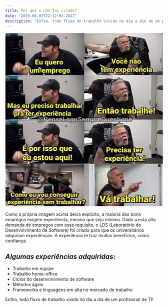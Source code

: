```yaml
---
title: Por que o LDS foi criado?
date: "2019-08-03T22:12:03.284Z"
description: "Enfim, todo fluxo de trabalho vivido no dia a dia de um profisional de TI!"
---
```


![Preciso de Emprego](./meme-emprego.jpeg)

Como a própria imagem acima deixa explícito, a maioria dos bons empregos exigem experiência,
mesmo que seja mínima. Dado a esta alta demanda de empregos com esse requisito, o LDS (Laboratório de Desenvolvimento de Software) foi criado para que os universitários adquiram experiências. A experiência te traz muitos benefícios, como confiança.

*Algumas experiências adquiridas:*
-------------------------------------------------
* Trabalho em equipe
* Trabalho home-office
* Ciclos do desenvolvimento de software
* Métodos ágeis
* Frameworks e linguagens em alta no mercado de trabalho

Enfim, todo fluxo de trabalho vivido no dia a dia de um profisional de TI!